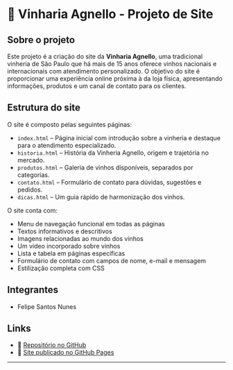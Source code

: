 # 🍷 Vinharia Agnello - Projeto de Site

## Sobre o projeto
Este projeto é a criação do site da **Vinharia Agnello**, uma tradicional vinheria de São Paulo que há mais de 15 anos oferece vinhos nacionais e internacionais com atendimento personalizado. O objetivo do site é proporcionar uma experiência online próxima à da loja física, apresentando informações, produtos e um canal de contato para os clientes.

## Estrutura do site
O site é composto pelas seguintes páginas:

- `index.html` – Página inicial com introdução sobre a vinheria e destaque para o atendimento especializado.
- `historia.html` – História da Vinheria Agnello, origem e trajetória no mercado.
- `produtos.html` – Galeria de vinhos disponíveis, separados por categorias.
- `contato.html` – Formulário de contato para dúvidas, sugestões e pedidos.
- `dicas.html` – Um guia rápido de harmonização dos vinhos.

O site conta com:
- Menu de navegação funcional em todas as páginas
- Textos informativos e descritivos
- Imagens relacionadas ao mundo dos vinhos
- Um vídeo incorporado sobre vinhos
- Lista e tabela em páginas específicas
- Formulário de contato com campos de nome, e-mail e mensagem
- Estilização completa com CSS

## Integrantes
- Felipe Santos Nunes

## Links
- 🔗 [Repositório no GitHub](https://github.com/ManoFelpo/checkpoin-1-front)
- 🔗 [Site publicado no GitHub Pages]()

---

